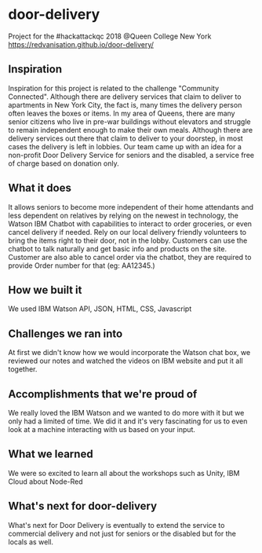 # door-delivery
Project for the #hackattackqc 2018 @Queen College New York https://redvanisation.github.io/door-delivery/

## Inspiration
Inspiration for this project is related to the challenge "Community Connected". Although there are delivery services that claim to deliver to apartments in New York City, the fact is, many times the delivery person often leaves the boxes or items. In my area of Queens, there are many senior citizens who live in pre-war buildings without elevators and struggle to remain independent enough to make their own meals. Although there are delivery services out there that claim to deliver to your doorstep, in most cases the delivery is left in lobbies. Our team came up with an idea for a non-profit Door Delivery Service for seniors and the disabled, a service free of charge based on donation only.

## What it does
It allows seniors to become more independent of their home attendants and less dependent on relatives by relying on the newest in technology, the Watson IBM Chatbot with capabilities to interact to order groceries, or even cancel delivery if needed. Rely on our local delivery friendly volunteers to bring the items right to their door, not in the lobby. Customers can use the chatbot to talk naturally and get basic info and products on the site. Customer are also able to cancel order via the chatbot, they are required to provide Order number for that (eg: AA12345.)

## How we built it
We used IBM Watson API, JSON, HTML, CSS, Javascript

## Challenges we ran into
At first we didn't know how we would incorporate the Watson chat box, we reviewed our notes and watched the videos on IBM website and put it all together. 

## Accomplishments that we're proud of
We really loved the IBM Watson and we wanted to do more with it but we only had a limited of time. We did it and it's very fascinating for us to even look at a machine interacting with us based on your input. 

## What we learned
We were so excited to learn all about the workshops such as Unity, IBM Cloud about Node-Red

## What's next for door-delivery
What's next for Door Delivery is eventually to extend the service to commercial delivery and not just for seniors or the disabled but for the locals as well.


